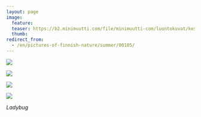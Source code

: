```yaml
---
layout: page
image:
  feature:
  teaser: https://b2.minimuutti.com/file/minimuutti-com/luontokuvat/kes%C3%A4/7/DS28082-245px.jpg
  thumb:
redirect_from:
  - /en/pictures-of-finnish-nature/summer/00105/
---
```


![](https://b2.minimuutti.com/file/minimuutti-com/luontokuvat/kes%C3%A4/7/DS28081-800px.jpg)

![](https://b2.minimuutti.com/file/minimuutti-com/luontokuvat/kes%C3%A4/7/DS28082-800px.jpg)

![](https://b2.minimuutti.com/file/minimuutti-com/luontokuvat/kes%C3%A4/7/DS28083-800px.jpg)

![](https://b2.minimuutti.com/file/minimuutti-com/luontokuvat/kes%C3%A4/7/DS28084-800px.jpg)

*Ladybug*
